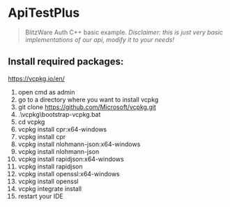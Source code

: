 # ApiTestPlus
> BlitzWare Auth C++ basic example.
*Disclaimer: this is just very basic implementations of our api, modify it to your needs!*

## Install required packages:
https://vcpkg.io/en/
1. open cmd as admin
2. go to a directory where you want to install vcpkg
3. git clone https://github.com/Microsoft/vcpkg.git
4. .\vcpkg\bootstrap-vcpkg.bat
5. cd vcpkg
6. vcpkg install cpr:x64-windows
7. vcpkg install cpr
8. vcpkg install nlohmann-json:x64-windows
9. vcpkg install nlohmann-json
10. vcpkg install rapidjson:x64-windows
11. vcpkg install rapidjson
12. vcpkg install openssl:x64-windows
13. vcpkg install openssl
14. vcpkg integrate install
15. restart your IDE
